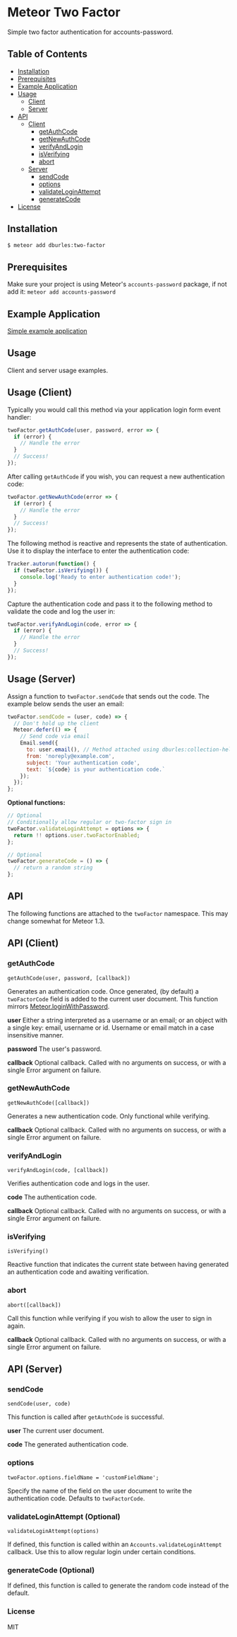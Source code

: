 # Meteor Two Factor

Simple two factor authentication for accounts-password.

## Table of Contents

- [Installation](https://github.com/dburles/meteor-two-factor#installation)
- [Prerequisites](https://github.com/dburles/meteor-two-factor#prerequisites)
- [Example Application](https://github.com/dburles/meteor-two-factor#example-application)
- [Usage](https://github.com/dburles/meteor-two-factor#example-application)
  - [Client](https://github.com/dburles/meteor-two-factor#usage-client)
  - [Server](https://github.com/dburles/meteor-two-factor#usage-server)
- [API](https://github.com/dburles/meteor-two-factor#api)
  - [Client](https://github.com/dburles/meteor-two-factor#api-client)
    - [getAuthCode](https://github.com/dburles/meteor-two-factor#getauthcode)
    - [getNewAuthCode](https://github.com/dburles/meteor-two-factor#getnewauthcode)
    - [verifyAndLogin](https://github.com/dburles/meteor-two-factor#verifyandlogin)
    - [isVerifying](https://github.com/dburles/meteor-two-factor#isverifying)
    - [abort](https://github.com/dburles/meteor-two-factor#abort)
  - [Server](https://github.com/dburles/meteor-two-factor#api-server)
    - [sendCode](https://github.com/dburles/meteor-two-factor#sendcode)
    - [options](https://github.com/dburles/meteor-two-factor#options)
    - [validateLoginAttempt](https://github.com/dburles/meteor-two-factor#validateloginattempt-optional)
    - [generateCode](https://github.com/dburles/meteor-two-factor#generatecode-optional)
- [License](https://github.com/dburles/meteor-two-factor#license)

## Installation

```sh
$ meteor add dburles:two-factor
```

## Prerequisites

Make sure your project is using Meteor's `accounts-password` package, if not add it: `meteor add accounts-password`

## Example Application

[Simple example application](https://github.com/dburles/two-factor-example)

## Usage

Client and server usage examples.

## Usage (Client)

Typically you would call this method via your application login form event handler:

```js
twoFactor.getAuthCode(user, password, error => {
  if (error) {
    // Handle the error
  }
  // Success!
});
```

After calling `getAuthCode` if you wish, you can request a new authentication code:

```js
twoFactor.getNewAuthCode(error => {
  if (error) {
    // Handle the error
  }
  // Success!
});
```

The following method is reactive and represents the state of authentication. Use it to display the interface to enter the authentication code:

```js
Tracker.autorun(function() {
  if (twoFactor.isVerifying()) {
    console.log('Ready to enter authentication code!');
  }
});
```

Capture the authentication code and pass it to the following method to validate the code and log the user in:

```js
twoFactor.verifyAndLogin(code, error => {
  if (error) {
    // Handle the error
  }
  // Success!
});
```

## Usage (Server)

Assign a function to `twoFactor.sendCode` that sends out the code. The example below sends the user an email:

```js
twoFactor.sendCode = (user, code) => {
  // Don't hold up the client
  Meteor.defer(() => {
    // Send code via email
    Email.send({
      to: user.email(), // Method attached using dburles:collection-helpers
      from: 'noreply@example.com',
      subject: 'Your authentication code',
      text: `${code} is your authentication code.`
    });
  });
};
```

**Optional functions:**

```js
// Optional
// Conditionally allow regular or two-factor sign in
twoFactor.validateLoginAttempt = options => {
  return !! options.user.twoFactorEnabled;
};
```

```js
// Optional
twoFactor.generateCode = () => {
  // return a random string
};
```

## API

The following functions are attached to the `twoFactor` namespace. This may change somewhat for Meteor 1.3.

## API (Client)

### getAuthCode

```
getAuthCode(user, password, [callback])
```

Generates an authentication code. Once generated, (by default) a `twoFactorCode` field is added to the current user document. This function mirrors [Meteor.loginWithPassword](http://docs.meteor.com/#/full/meteor_loginwithpassword).

**user** Either a string interpreted as a username or an email; or an object with a single key: email, username or id. Username or email match in a case insensitive manner.

**password** The user's password.

**callback** Optional callback. Called with no arguments on success, or with a single Error argument on failure.

### getNewAuthCode

```
getNewAuthCode([callback])
```

Generates a new authentication code. Only functional while verifying.

**callback** Optional callback. Called with no arguments on success, or with a single Error argument on failure.

### verifyAndLogin

```
verifyAndLogin(code, [callback])
```

Verifies authentication code and logs in the user.

**code** The authentication code.

**callback** Optional callback. Called with no arguments on success, or with a single Error argument on failure.

### isVerifying

```
isVerifying()
```

Reactive function that indicates the current state between having generated an authentication code and awaiting verification.

### abort

```
abort([callback])
```

Call this function while verifying if you wish to allow the user to sign in again.

**callback** Optional callback. Called with no arguments on success, or with a single Error argument on failure.

## API (Server)

### sendCode

```
sendCode(user, code)
```

This function is called after `getAuthCode` is successful.

**user** The current user document.

**code** The generated authentication code.

### options

```
twoFactor.options.fieldName = 'customFieldName';
```

Specify the name of the field on the user document to write the authentication code. Defaults to `twoFactorCode`.

### validateLoginAttempt (Optional)

```
validateLoginAttempt(options)
```

If defined, this function is called within an `Accounts.validateLoginAttempt` callback.
Use this to allow regular login under certain conditions.

### generateCode (Optional)

If defined, this function is called to generate the random code instead of the default.

### License

MIT
